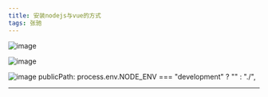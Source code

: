 ```yaml
---
title: 安装nodejs与vue的方式
tags: 张驰
---
```

![image](https://github.com/zc1321/zc1321.github.io/assets/100252069/2d6602d7-a9b2-407e-a05e-420139f3787f)
<!--more-->
![image](https://github.com/zc1321/zc1321.github.io/assets/100252069/1d6cd465-a714-4fcc-abbf-18816fbecb6a)
<!--more-->
![image](https://github.com/zc1321/zc1321.github.io/assets/100252069/d3ae616a-385c-4f2d-b3db-235e025cff57)
publicPath: process.env.NODE_ENV === "development" ? "" : "./",

---

